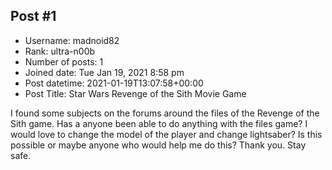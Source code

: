 ## Post #1
- Username: madnoid82
- Rank: ultra-n00b
- Number of posts: 1
- Joined date: Tue Jan 19, 2021 8:58 pm
- Post datetime: 2021-01-19T13:07:58+00:00
- Post Title: Star Wars Revenge of the Sith Movie Game

I found some subjects on the forums around the files of the Revenge of the Sith game. Has a anyone been able to do anything with the files game? I would love to change the model of the player and change lightsaber? Is this possible or maybe anyone who would help me do this? Thank you. Stay safe.
